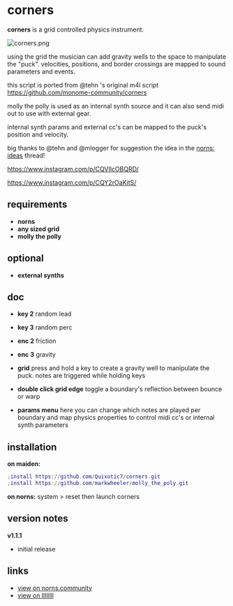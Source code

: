 # corners 
**corners** is a grid controlled physics instrument.

![corners.png](https://norns.community/community/quixotic7/corners.png)

using the grid the musician can add gravity wells to the space to manipulate the "puck". velocities, positions, and border crossings are mapped to sound parameters and events.

this script is ported from @tehn 's original m4l script https://github.com/monome-community/corners

molly the polly is used as an internal synth source and it can also send midi out to use with external gear. 

internal synth params and external cc's can be mapped to the puck's position and velocity. 

big thanks to @tehn  and @mlogger for suggestion the idea in the [norns: ideas](https://llllllll.co/t/17625/) thread!

https://www.instagram.com/p/CQVIlcOBQRD/

https://www.instagram.com/p/CQY2rOaKitS/

## requirements

* **norns**
* **any sized grid**
* **molly the polly**

## optional

* **external synths** 

## doc

* **key 2** random lead
* **key 3** random perc
* **enc 2** friction
* **enc 3** gravity

* **grid** press and hold a key to create a gravity well to manipulate the puck. notes are triggered while holding keys
* **double click grid edge** toggle a boundary's reflection between bounce or warp

* **params menu** here you can change which notes are played per boundary and map physics properties to control midi cc's or internal synth parameters

## installation

**on maiden:**

```lua
;install https://github.com/Quixotic7/corners.git
;install https://github.com/markwheeler/molly_the_poly.git
```

**on norns:**
system > reset then launch corners

## version notes
**v1.1.1**
- initial release

## links
- [view on norns.community](https://norns.community/en/authors/quixotic7/corners)
- [view on llllllll](https://llllllll.co/t/46227)